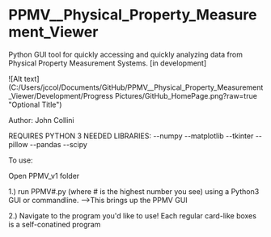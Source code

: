 # PPMV__Physical_Property_Measurement_Viewer
Python GUI tool for quickly accessing and quickly analyzing data from Physical Property Measurement Systems. [in development]

![Alt text](C:/Users/jccol/Documents/GitHub/PPMV__Physical_Property_Measurement_Viewer/Development/Progress Pictures/GitHub_HomePage.png?raw=true "Optional Title")

Author: John Collini

REQUIRES PYTHON 3
NEEDED LIBRARIES:
--numpy
--matplotlib
--tkinter
--pillow
--pandas
--scipy

To use: 

Open PPMV_v1 folder

1.) run PPMV#.py (where # is the highest number you see) using a Python3 GUI or commandline.
	-->This brings up the PPMV GUI

2.) Navigate to the program you'd like to use! Each regular card-like boxes is a self-conatined program

